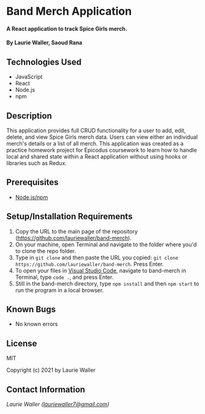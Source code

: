 # Band Merch Application

#### A React application to track Spice Girls merch.

#### By **Laurie Waller, Saoud Rana**

## Technologies Used

* JavaScript
* React
* Node.js
* npm

## Description
This application provides full CRUD functionality for a user to add, edit, delete, and view Spice Girls merch data. Users can view either an individual merch's details or a list of all merch. This application was created as a practice homework project for Epicodus coursework to learn how to handle local and shared state within a React application without using hooks or libraries such as Redux. 

## Prerequisites

* [Node.js/npm](https://docs.npmjs.com/downloading-and-installing-node-js-and-npm)

## Setup/Installation Requirements

  1. Copy the URL to the main page of the repository (https://github.com/lauriewaller/band-merch).
  2. On your machine, open Terminal and navigate to the folder where you'd to clone the repo folder.
  3. Type in `git clone` and then paste the URL you copied: `git clone https://github.com/lauriewaller/band-merch`. Press Enter.
  4. To open your files in [Visual Studio Code](https://code.visualstudio.com/),
  navigate to band-merch in Terminal, type `code .`, and press Enter.
  5. Still in the band-merch directory, type `npm install` and then `npm start` to run the program in a local browser. 

## Known Bugs

* No known errors

## License

MIT

Copyright (c) 2021 by Laurie Waller

## Contact Information

_Laurie Waller (lauriewaller7@gmail.com)_

